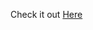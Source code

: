 Check it out <a href="https://js-06-modal-silwiueduard.netlify.app" target="_blank" rel="nofollow">Here</a>


